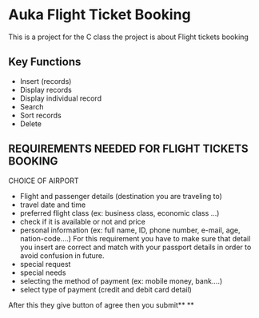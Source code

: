 # Auka Flight Ticket Booking

This is a project for the  C class the project is about Flight tickets booking

## Key Functions

- Insert (records)
- Display records
- Display individual record
- Search
- Sort records
- Delete

## REQUIREMENTS NEEDED FOR FLIGHT TICKETS BOOKING

CHOICE OF AIRPORT

- Flight and passenger details (destination you are traveling to)
- travel date and time
- preferred flight class (ex: business class, economic class …)
- check if it is available or not and price
- personal information (ex: full name, ID, phone number, e-mail, age, nation-code….)
    For this requirement you have to make sure that detail you insert are correct and match with your passport details in order to avoid confusion in future.
- special request
- special needs
- selecting the method of payment (ex: mobile money, bank….)
- select type of payment (credit and debit card detail)

After this they give button of agree then you submit**
**
